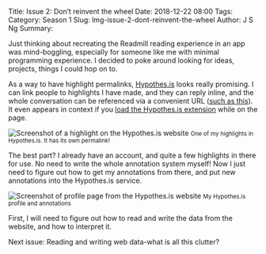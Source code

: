 Title: Issue 2: Don’t reinvent the wheel
Date: 2018-12-22 08:00
Tags: 
Category: Season 1
Slug: lmg-issue-2-dont-reinvent-the-wheel
Author: J S Ng
Summary: 

Just thinking about recreating the Readmill reading experience in an app was mind-boggling, especially for someone like me with minimal programming experience. I decided to poke around looking for ideas, projects, things I could hop on to.

As a way to have highlight permalinks, [Hypothes.is](https://hypothes.is/about) looks really promising. I can link people to highlights I have made, and they can reply inline, and the whole conversation can be referenced via a convenient URL ([such as this](https://hypothes.is/a/8jaysPv0QFuycAmGgdqTgQ)). It even appears in context if you [load the Hypothes.is extension](https://web.hypothes.is/start/) while on the page.

![Screenshot of a highlight on the Hypothes.is website]({attach}/season1/issue002/issue002_01.png)
<small>One of my highlights in Hypothes.is. It has its own permalink!</small>

The best part? I already have an account, and quite a few highlights in there for use. No need to write the whole annotation system myself! Now I just need to figure out how to get my annotations from there, and put new annotations into the Hypothes.is service.

![Screenshot of profile page from the Hypothes.is website]({attach}/season1/issue002/issue002_02.png)
<small>My Hypothes.is profile and annotations</small>

First, I will need to figure out how to read and write the data from the website, and how to interpret it.

Next issue: Reading and writing web data-what is all this clutter?
